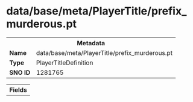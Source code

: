 <h1>data/base/meta/PlayerTitle/prefix_murderous.pt</h1><table><tr><th colspan="100%">Metadata</th></tr><tr><td><b>Name</b></td><td>data/base/meta/PlayerTitle/prefix_murderous.pt</td></tr><tr><td><b>Type</b></td><td>PlayerTitleDefinition</td></tr><tr><td><b>SNO ID</b></td><td>1281765</td></tr></table>

<table><tr><th colspan="100%">Fields</th></tr></table>

